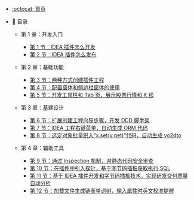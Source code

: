 -   [:octocat: 首页](./README)
-   :memo: 目录

    -   第 1 章：开发入门

        -   [第 1 节：IDEA 插件怎么开发](./md/idea-plugin/2021-08-27-技术调研IDEA插件怎么开发.md)
        -   [第 2 节：IDEA 插件怎么发布](./md/idea-plugin/2021-08-29-技术实践IDEA插件怎么发布.md)

    -   第 2 章：基础功能

        -   [第 3 节：两种方式创建插件工程](./md/idea-plugin/2021-10-18-第一节：两种方式创建插件工程.md)
        -   [第 4 节：配置窗体和侧边栏窗体的使用](./md/idea-plugin/2021-11-03-第二节：配置窗体和侧边栏窗体的使用.md)
        -   [第 5 节：开发工具栏和 Tab 页，展示股票行情和 K 线](./md/idea-plugin/2021-11-18-第三节：开发工具栏和Tab页展示股票行情和K线.md)

    -   第 3 章：基建设计

        -   [第 6 节：扩展创建工程向导步骤，开发 DDD 脚手架](./md/idea-plugin/2021-11-24-第四节：扩展创建工程向导步骤开发DDD脚手架.md)
        -   [第 7 节：IDEA 工程右键菜单，自动生成 ORM 代码](./md/idea-plugin/2021-12-08-第五节：IDEA工程右键菜单自动生成ORM代码.md)
        -   [第 8 节：选定对象批量织入“x.set(y.get)”代码，自动生成 vo2dto](./md/idea-plugin/2021-12-14-第六节：以织入代码的方式自动处理vo2dto.md)

    -   第 4 章：辅助工具

        -   [第 9 节：通过 Inspection 机制，对静态代码安全审查](./md/idea-plugin/2021-12-22-第7节：通过Inspection机制为静态代码安全审查.md)
        -   [第 10 节：在插件中引入探针，基于字节码插桩获取执行 SQL](./md/idea-plugin/2022-01-17-第8节：在插件中引入探针基于字节码插桩获取执行SQL.md)
        -   [第 11 节：基于 IDEA 插件开发和字节码插桩技术，实现研发交付质量自动分析](./md/idea-plugin/2022-01-22-第9节：加载文件生成链表单词树输入属性时英文校准提醒.md)
        -   [第 12 节：加载文件生成链表单词树，输入属性时英文校准提醒](./md/idea-plugin/2022-01-23-第10节：基于字节码插桩采集数据实现代码交付质量自动分析.md)
